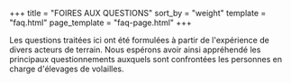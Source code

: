 +++
title = "FOIRES AUX QUESTIONS"
sort_by = "weight"
template = "faq.html"
page_template = "faq-page.html"
+++

Les questions traitées ici ont été formulées à partir de l'expérience de divers acteurs de terrain. Nous espérons avoir ainsi appréhendé les principaux questionnements auxquels sont confrontées les personnes en charge d'élevages de volailles.